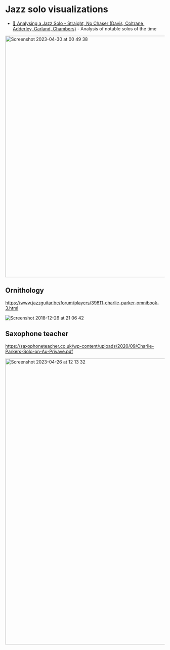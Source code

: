 Jazz solo visualizations
===

- [🎥 Analysing a Jazz Solo - Straight, No Chaser (Davis, Coltrane, Adderley, Garland, Chambers)](https://www.youtube.com/watch?v=qo_A5W-Lzvk) - Analysis of notable solos of the time

<img width="763" alt="Screenshot 2023-04-30 at 00 49 38" src="https://user-images.githubusercontent.com/1491908/235323676-3760c8b3-c861-4826-9679-872fcb0a3f2e.png">


Ornithology
--

https://www.jazzguitar.be/forum/players/39811-charlie-parker-omnibook-3.html

![Screenshot 2018-12-26 at 21 06 42](https://user-images.githubusercontent.com/1491908/234512538-f67bfa2d-4e4a-40bf-9593-6f92a0f89b5c.jpg)

Saxophone teacher
--

https://saxophoneteacher.co.uk/wp-content/uploads/2020/09/Charlie-Parkers-Solo-on-Au-Privave.pdf

<img width="904" alt="Screenshot 2023-04-26 at 12 13 32" src="https://user-images.githubusercontent.com/1491908/234512925-53404f27-fe4d-4e71-ab15-bd0fcfd1ed7a.png">
